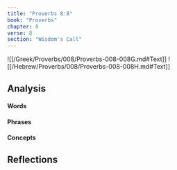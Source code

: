 ```yaml
---
title: "Proverbs 8:8"
book: "Proverbs"
chapter: 8
verse: 8
section: "Wisdom's Call"
---
```

![[/Greek/Proverbs/008/Proverbs-008-008G.md#Text]]
![[/Hebrew/Proverbs/008/Proverbs-008-008H.md#Text]]

## Analysis

#### Words

#### Phrases

#### Concepts

## Reflections
